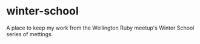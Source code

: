 # winter-school
A place to keep my work from the Wellington Ruby meetup's Winter School series of mettings.
